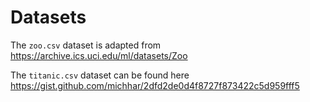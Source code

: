 # Datasets

The `zoo.csv` dataset is adapted from https://archive.ics.uci.edu/ml/datasets/Zoo

The `titanic.csv` dataset can be found here https://gist.github.com/michhar/2dfd2de0d4f8727f873422c5d959fff5
